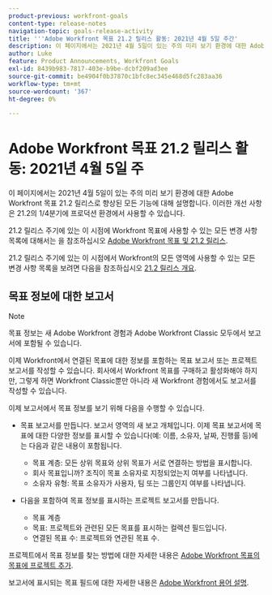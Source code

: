 ```yaml
---
product-previous: workfront-goals
content-type: release-notes
navigation-topic: goals-release-activity
title: '''Adobe Workfront 목표 21.2 릴리스 활동: 2021년 4월 5일 주간'
description: 이 페이지에서는 2021년 4월 5일이 있는 주의 미리 보기 환경에 대한 Adobe Workfront 목표 21.2 릴리스로 향상된 모든 기능에 대해 설명합니다. 이러한 개선 사항은 21.2의 1/4분기에 프로덕션 환경에서 사용할 수 있습니다.
author: Luke
feature: Product Announcements, Workfront Goals
exl-id: 8439b983-7817-403e-b9be-dcbf209ad3ee
source-git-commit: be4904f0b37870c1bfc8ec345e468d5fc283aa36
workflow-type: tm+mt
source-wordcount: '367'
ht-degree: 0%

---
```


# Adobe Workfront 목표 21.2 릴리스 활동: 2021년 4월 5일 주

이 페이지에서는 2021년 4월 5일이 있는 주의 미리 보기 환경에 대한 Adobe Workfront 목표 21.2 릴리스로 향상된 모든 기능에 대해 설명합니다. 이러한 개선 사항은 21.2의 1/4분기에 프로덕션 환경에서 사용할 수 있습니다.

21.2 릴리스 주기에 있는 이 시점에 Workfront 목표에 사용할 수 있는 모든 변경 사항 목록에 대해서는 을 참조하십시오 [Adobe Workfront 목표 및 21.2 릴리스](../../../../product-announcements/product-releases/goals-release-activity/goals-21.2-release/goals-release-21-2.md).

21.2 릴리스 주기에 있는 이 시점에서 Workfront의 모든 영역에 사용할 수 있는 모든 변경 사항 목록을 보려면 다음을 참조하십시오 [21.2 릴리스 개요](../../../../product-announcements/product-releases/21.2-release-activity/21-2-release-overview.md).

## 목표 정보에 대한 보고서

>[!NOTE]
>
>목표 정보는 새 Adobe Workfront 경험과 Adobe Workfront Classic 모두에서 보고서에 포함될 수 있습니다.

이제 Workfront에서 연결된 목표에 대한 정보를 포함하는 목표 보고서 또는 프로젝트 보고서를 작성할 수 있습니다. 회사에서 Workfront 목표를 구매하고 활성화해야 하지만, 그렇게 하면 Workfront Classic뿐만 아니라 새 Workfront 경험에서도 보고서를 작성할 수 있습니다.

이제 보고서에서 목표 정보를 보기 위해 다음을 수행할 수 있습니다.

* 목표 보고서를 만듭니다. 보고서 영역의 새 보고 개체입니다. 이제 목표 보고서에 목표에 대한 다양한 정보를 표시할 수 있습니다(예: 이름, 소유자, 날짜, 진행률 등)에는 다음과 같은 내용이 포함됩니다.

   * 목표 계층: 모든 상위 목표와 상위 목표가 서로 연결하는 방법을 표시합니다.
   * 회사 목표입니까? 조직이 목표 소유자로 지정되었는지 여부를 나타냅니다.
   * 소유자 유형: 목표 소유자가 사용자, 팀 또는 그룹인지 여부를 나타냅니다.

* 다음을 포함하여 목표 정보를 표시하는 프로젝트 보고서를 만듭니다.

   * 목표 계층
   * 목표: 프로젝트와 관련된 모든 목표를 표시하는 컬렉션 필드입니다.
   * 연결된 목표 수: 프로젝트와 연관된 목표 수.

프로젝트에서 목표 정보를 찾는 방법에 대한 자세한 내용은 [Adobe Workfront 목표의 목표에 프로젝트 추가](../../../../workfront-goals/results-and-activities/connect-projects-to-goals-overview.md).

보고서에 표시되는 목표 필드에 대한 자세한 내용은 [Adobe Workfront 용어 설명](../../../../workfront-basics/navigate-workfront/workfront-navigation/workfront-terminology-glossary.md).

